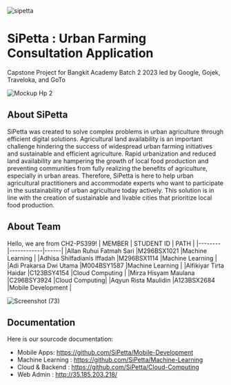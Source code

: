 ![sipetta](https://github.com/SiPetta/SiPetta/assets/154583967/3830b272-5ee1-4bda-9479-c80b717ca226)
# SiPetta : Urban Farming Consultation Application
Capstone Project for Bangkit Academy Batch 2 2023 led by Google, Gojek, Traveloka, and GoTo

![Mockup Hp 2](https://github.com/SiPetta/SiPetta/assets/154583967/b96bb16a-ab04-4636-8f38-8c4963522948)
## About SiPetta
SiPetta was created to solve complex problems in urban agriculture through efficient digital solutions. Agricultural land availability is an important challenge hindering the success of widespread urban farming initiatives and sustainable and efficient agriculture. Rapid urbanization and reduced land availability are hampering the growth of local food production and preventing communities from fully realizing the benefits of agriculture, especially in urban areas. Therefore, SiPetta is here to help urban agricultural practitioners and accommodate experts who want to participate in the sustainability of urban agriculture today actively. This solution is in line with the creation of sustainable and livable cities that prioritize local food production.

## About Team
Hello, we are from CH2-PS399!
| MEMBER | STUDENT ID | PATH |
|--------|------------|------|
|Allan Ruhui Fatmah Sari |M296BSX1021 |Machine Learning |
|Adhisa Shilfadianis Iffadah |M296BSX1114 |Machine Learning |
|Adi Prakarsa Dwi Utama |M004BSY1587 |Machine Learning |
|Alfikiyar Tirta Haidar |C123BSY4154 |Cloud Computing |
|Mirza Hisyam Maulana |C296BSY3924 |Cloud Computing|
|Aqyun Rista Maulidin |A123BSX2684 |Mobile Development |

![Screenshot (73)](https://github.com/SiPetta/SiPetta/assets/154583967/0c78461f-046f-475e-bf23-6b30d5978bd7)
## Documentation
Here is our sourcode documentation:
- Mobile Apps: https://github.com/SiPetta/Mobile-Development
- Machine Learning : https://github.com/SiPetta/Machine-Learning
- Cloud & Backend : https://github.com/SiPetta/Cloud-Computing
- Web Admin : http://35.185.203.218/
